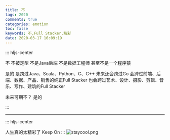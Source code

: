 ```yaml
---
title: 不
tags: 2020
comments: true
categories: emotion
toc: false
keywords: 不,Full Stacker,精彩
date: 2020-03-17 16:09:19
---
```



::: hljs-center

不
不被定型
不是Java后端
不是数据工程师
甚至不是一个程序猿

是的
是跨过Java、Scala、Python、C、C++
未来还会跨过Go
会跨过前端、后端、数据、产品、销售的纯正Full Stacker
也会跨过艺术、设计、摄影、剪辑、音乐、写作、建筑的Full Stacker

未来可期不？
是的

:::

---

::: hljs-center

人生真的太精彩了
Keep On
:::
![staycool.png](http://images.di1shuai.com/FjSPjCkiwuO-CFQHK6dlSAdBjNV4)
